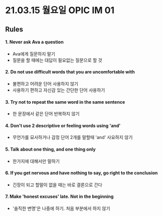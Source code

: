 # 21.03.15 월요일 OPIC IM 01

## Rules

#### 1. Never ask Ava a question

- Ava에게 질문하지 말기
- 질문을 할 때에는 대답이 필요없는 질문으로 할 것



#### 2. Do not use difficult words that you are uncomfortable with

- 불편하고 어려운 단어 사용하지 않기
- 사용하기 편하고 자신감 있는 간단한 단어 사용하기



#### 3. Try not to repeat the same word in the same sentence

- 한 문장에서 같은 단어 반복하지 않기



#### 4. Don't use 2 descriptive or feeling words using 'and'

- 무언가를 묘사하거나 감정 단어 2개를 말할때 'and' 사요하지 않기



#### 5. Talk about one thing, and one thing only

- 한가지에 대해서만 말하기



#### 6. If you get nervous and have nothing to say, go right to the conclusion

- 긴장이 되고 할말이 없을 때는 바로 결론으로 간다



#### 7. Make 'honest excuses' late. Not in the beginning

- '솔직한 변명'은 나중에 하기. 처음 부분에서 하지 않기

